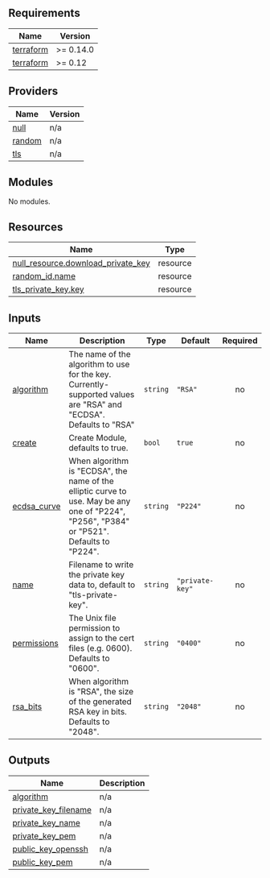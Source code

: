 ## Requirements

| Name | Version |
|------|---------|
| <a name="requirement_terraform"></a> [terraform](#requirement\_terraform) | >= 0.14.0 |
| <a name="requirement_terraform"></a> [terraform](#requirement\_terraform) | >= 0.12 |

## Providers

| Name | Version |
|------|---------|
| <a name="provider_null"></a> [null](#provider\_null) | n/a |
| <a name="provider_random"></a> [random](#provider\_random) | n/a |
| <a name="provider_tls"></a> [tls](#provider\_tls) | n/a |

## Modules

No modules.

## Resources

| Name | Type |
|------|------|
| [null_resource.download_private_key](https://registry.terraform.io/providers/hashicorp/null/latest/docs/resources/resource) | resource |
| [random_id.name](https://registry.terraform.io/providers/hashicorp/random/latest/docs/resources/id) | resource |
| [tls_private_key.key](https://registry.terraform.io/providers/hashicorp/tls/latest/docs/resources/private_key) | resource |

## Inputs

| Name | Description | Type | Default | Required |
|------|-------------|------|---------|:--------:|
| <a name="input_algorithm"></a> [algorithm](#input\_algorithm) | The name of the algorithm to use for the key. Currently-supported values are "RSA" and "ECDSA". Defaults to "RSA" | `string` | `"RSA"` | no |
| <a name="input_create"></a> [create](#input\_create) | Create Module, defaults to true. | `bool` | `true` | no |
| <a name="input_ecdsa_curve"></a> [ecdsa\_curve](#input\_ecdsa\_curve) | When algorithm is "ECDSA", the name of the elliptic curve to use. May be any one of "P224", "P256", "P384" or "P521". Defaults to "P224". | `string` | `"P224"` | no |
| <a name="input_name"></a> [name](#input\_name) | Filename to write the private key data to, default to "tls-private-key". | `string` | `"private-key"` | no |
| <a name="input_permissions"></a> [permissions](#input\_permissions) | The Unix file permission to assign to the cert files (e.g. 0600). Defaults to "0600". | `string` | `"0400"` | no |
| <a name="input_rsa_bits"></a> [rsa\_bits](#input\_rsa\_bits) | When algorithm is "RSA", the size of the generated RSA key in bits. Defaults to "2048". | `string` | `"2048"` | no |

## Outputs

| Name | Description |
|------|-------------|
| <a name="output_algorithm"></a> [algorithm](#output\_algorithm) | n/a |
| <a name="output_private_key_filename"></a> [private\_key\_filename](#output\_private\_key\_filename) | n/a |
| <a name="output_private_key_name"></a> [private\_key\_name](#output\_private\_key\_name) | n/a |
| <a name="output_private_key_pem"></a> [private\_key\_pem](#output\_private\_key\_pem) | n/a |
| <a name="output_public_key_openssh"></a> [public\_key\_openssh](#output\_public\_key\_openssh) | n/a |
| <a name="output_public_key_pem"></a> [public\_key\_pem](#output\_public\_key\_pem) | n/a |
